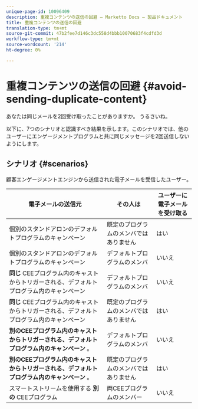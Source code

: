 ```yaml
---
unique-page-id: 10096409
description: 重複コンテンツの送信の回避 — Marketto Docs — 製品ドキュメント
title: 重複コンテンツの送信の回避
translation-type: tm+mt
source-git-commit: 47b2fee7d146c3dc558d4bbb10070683f4cdfd3d
workflow-type: tm+mt
source-wordcount: '214'
ht-degree: 0%

---
```



# 重複コンテンツの送信の回避 {#avoid-sending-duplicate-content}

あなたは同じメールを2回受け取ったことがありますか。 うるさいね。

以下に、7つのシナリオと認識すべき結果を示します。このシナリオでは、他のユーザーにエンゲージメントプログラムと共に同じメッセージを2回送信しないようにします。

## シナリオ {#scenarios}

顧客エンゲージメントエンジンから送信された電子メールを受信したユーザー。

| 電子メールの送信元 | その人は | ユーザーに電子メールを受け取る |
|---|---|---|
| 個別のスタンドアロンのデフォルトプログラムのキャンペーン | 既定のプログラムのメンバではありません | はい |
| 個別のスタンドアロンのデフォルトプログラムのキャンペーン | デフォルトプログラムのメンバ | いいえ |
| **同じ** CEEプログラム内のキャストからトリガーされる、デフォルトプログラム内のキャンペーン | デフォルトプログラムのメンバ | いいえ |
| **同じ** CEEプログラム内のキャストからトリガーされる、デフォルトプログラム内のキャンペーン | 既定のプログラムのメンバではありません | はい |
| **別のCEEプログラム内のキャストからトリガーされる、デフォルトプログラム内のキャンペーン** 。 | デフォルトプログラムのメンバ | いいえ |
| **別のCEEプログラム内のキャストからトリガーされる、デフォルトプログラム内のキャンペーン** 。 | 既定のプログラムのメンバではありません | はい |
| スマートストリームを使用する **別の** CEEプログラム | 両CEEプログラムのメンバー | いいえ |

